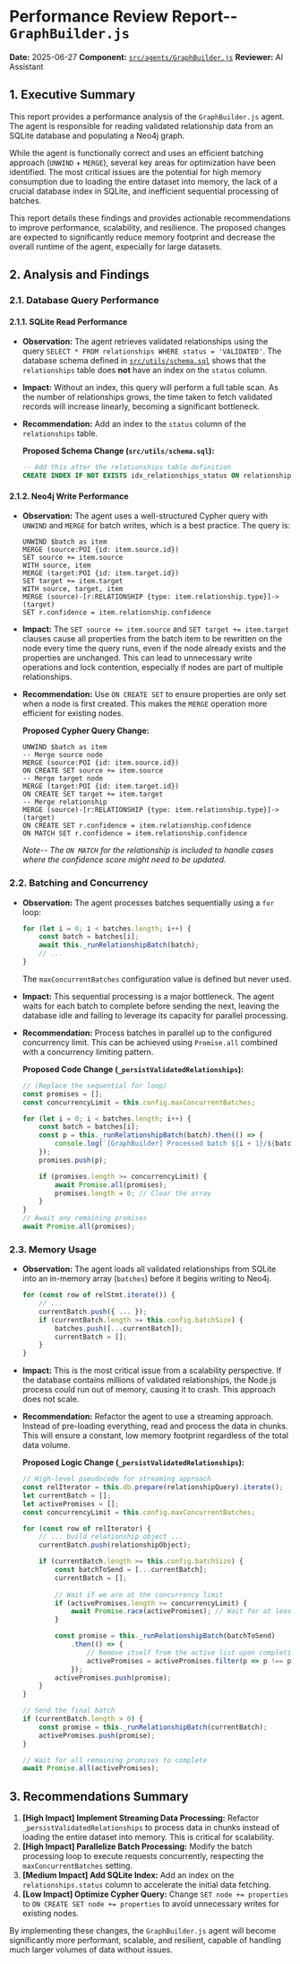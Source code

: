 # Performance Review Report-- `GraphBuilder.js`

**Date:** 2025-06-27
**Component:** [`src/agents/GraphBuilder.js`](../../src/agents/GraphBuilder.js)
**Reviewer:** AI Assistant

## 1. Executive Summary

This report provides a performance analysis of the `GraphBuilder.js` agent. The agent is responsible for reading validated relationship data from an SQLite database and populating a Neo4j graph.

While the agent is functionally correct and uses an efficient batching approach (`UNWIND` + `MERGE`), several key areas for optimization have been identified. The most critical issues are the potential for high memory consumption due to loading the entire dataset into memory, the lack of a crucial database index in SQLite, and inefficient sequential processing of batches.

This report details these findings and provides actionable recommendations to improve performance, scalability, and resilience. The proposed changes are expected to significantly reduce memory footprint and decrease the overall runtime of the agent, especially for large datasets.

## 2. Analysis and Findings

### 2.1. Database Query Performance

#### 2.1.1. SQLite Read Performance

*   **Observation:** The agent retrieves validated relationships using the query `SELECT * FROM relationships WHERE status = 'VALIDATED'`. The database schema defined in [`src/utils/schema.sql`](../../src/utils/schema.sql) shows that the `relationships` table does **not** have an index on the `status` column.
*   **Impact:** Without an index, this query will perform a full table scan. As the number of relationships grows, the time taken to fetch validated records will increase linearly, becoming a significant bottleneck.
*   **Recommendation:** Add an index to the `status` column of the `relationships` table.

    **Proposed Schema Change (`src/utils/schema.sql`):**
    ```sql
    -- Add this after the relationships table definition
    CREATE INDEX IF NOT EXISTS idx_relationships_status ON relationships(status);
    ```

#### 2.1.2. Neo4j Write Performance

*   **Observation:** The agent uses a well-structured Cypher query with `UNWIND` and `MERGE` for batch writes, which is a best practice. The query is:
    ```cypher
    UNWIND $batch as item
    MERGE (source:POI {id: item.source.id})
    SET source += item.source
    WITH source, item
    MERGE (target:POI {id: item.target.id})
    SET target += item.target
    WITH source, target, item
    MERGE (source)-[r:RELATIONSHIP {type: item.relationship.type}]->(target)
    SET r.confidence = item.relationship.confidence
    ```
*   **Impact:** The `SET source += item.source` and `SET target += item.target` clauses cause all properties from the batch item to be rewritten on the node every time the query runs, even if the node already exists and the properties are unchanged. This can lead to unnecessary write operations and lock contention, especially if nodes are part of multiple relationships.
*   **Recommendation:** Use `ON CREATE SET` to ensure properties are only set when a node is first created. This makes the `MERGE` operation more efficient for existing nodes.

    **Proposed Cypher Query Change:**
    ```cypher
    UNWIND $batch as item
    -- Merge source node
    MERGE (source:POI {id: item.source.id})
    ON CREATE SET source += item.source
    -- Merge target node
    MERGE (target:POI {id: item.target.id})
    ON CREATE SET target += item.target
    -- Merge relationship
    MERGE (source)-[r:RELATIONSHIP {type: item.relationship.type}]->(target)
    ON CREATE SET r.confidence = item.relationship.confidence
    ON MATCH SET r.confidence = item.relationship.confidence
    ```
    *Note-- The `ON MATCH` for the relationship is included to handle cases where the confidence score might need to be updated.*

### 2.2. Batching and Concurrency

*   **Observation:** The agent processes batches sequentially using a `for` loop:
    ```javascript
    for (let i = 0; i < batches.length; i++) {
        const batch = batches[i];
        await this._runRelationshipBatch(batch);
        // ...
    }
    ```
    The `maxConcurrentBatches` configuration value is defined but never used.
*   **Impact:** This sequential processing is a major bottleneck. The agent waits for each batch to complete before sending the next, leaving the database idle and failing to leverage its capacity for parallel processing.
*   **Recommendation:** Process batches in parallel up to the configured concurrency limit. This can be achieved using `Promise.all` combined with a concurrency limiting pattern.

    **Proposed Code Change (`_persistValidatedRelationships`):**
    ```javascript
    // (Replace the sequential for loop)
    const promises = [];
    const concurrencyLimit = this.config.maxConcurrentBatches;

    for (let i = 0; i < batches.length; i++) {
        const batch = batches[i];
        const p = this._runRelationshipBatch(batch).then(() => {
            console.log(`[GraphBuilder] Processed batch ${i + 1}/${batches.length}`);
        });
        promises.push(p);

        if (promises.length >= concurrencyLimit) {
            await Promise.all(promises);
            promises.length = 0; // Clear the array
        }
    }
    // Await any remaining promises
    await Promise.all(promises);
    ```

### 2.3. Memory Usage

*   **Observation:** The agent loads all validated relationships from SQLite into an in-memory array (`batches`) before it begins writing to Neo4j.
    ```javascript
    for (const row of relStmt.iterate()) {
        // ...
        currentBatch.push({ ... });
        if (currentBatch.length >= this.config.batchSize) {
            batches.push([...currentBatch]);
            currentBatch = [];
        }
    }
    ```
*   **Impact:** This is the most critical issue from a scalability perspective. If the database contains millions of validated relationships, the Node.js process could run out of memory, causing it to crash. This approach does not scale.
*   **Recommendation:** Refactor the agent to use a streaming approach. Instead of pre-loading everything, read and process the data in chunks. This will ensure a constant, low memory footprint regardless of the total data volume.

    **Proposed Logic Change (`_persistValidatedRelationships`):**
    ```javascript
    // High-level pseudocode for streaming approach
    const relIterator = this.db.prepare(relationshipQuery).iterate();
    let currentBatch = [];
    let activePromises = [];
    const concurrencyLimit = this.config.maxConcurrentBatches;
    
    for (const row of relIterator) {
        // ... build relationship object ...
        currentBatch.push(relationshipObject);

        if (currentBatch.length >= this.config.batchSize) {
            const batchToSend = [...currentBatch];
            currentBatch = [];
            
            // Wait if we are at the concurrency limit
            if (activePromises.length >= concurrencyLimit) {
                await Promise.race(activePromises); // Wait for at least one to finish
            }

            const promise = this._runRelationshipBatch(batchToSend)
                .then(() => {
                    // Remove itself from the active list upon completion
                    activePromises = activePromises.filter(p => p !== promise);
                });
            activePromises.push(promise);
        }
    }

    // Send the final batch
    if (currentBatch.length > 0) {
        const promise = this._runRelationshipBatch(currentBatch);
        activePromises.push(promise);
    }
    
    // Wait for all remaining promises to complete
    await Promise.all(activePromises);
    ```

## 3. Recommendations Summary

1.  **[High Impact] Implement Streaming Data Processing:** Refactor `_persistValidatedRelationships` to process data in chunks instead of loading the entire dataset into memory. This is critical for scalability.
2.  **[High Impact] Parallelize Batch Processing:** Modify the batch processing loop to execute requests concurrently, respecting the `maxConcurrentBatches` setting.
3.  **[Medium Impact] Add SQLite Index:** Add an index on the `relationships.status` column to accelerate the initial data fetching.
4.  **[Low Impact] Optimize Cypher Query:** Change `SET node += properties` to `ON CREATE SET node += properties` to avoid unnecessary writes for existing nodes.

By implementing these changes, the `GraphBuilder.js` agent will become significantly more performant, scalable, and resilient, capable of handling much larger volumes of data without issues.